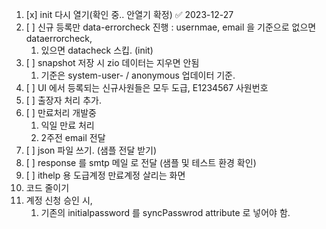 
1. [x] init 다시 열기(확인 중.. 안열기 확정) ✅ 2023-12-27
2. [ ] 신규 등록만 data-errorcheck 진행 : usernmae, email 을 기준으로 없으면 dataerrorcheck, 
	1. 있으면 datacheck 스킵. (init)
3. [ ] snapshot 저장 시 zio 데이터는 지우면 안됨
	1. 기준은 system-user- / anonymous 업데이터 기준.
4. [ ] UI 에서 등록되는 신규사원들은 모두 도급, E1234567 사원번호
7. [ ] 출장자 처리 추가.
8. [ ] 만료처리 개발중
	1. 익일 만료 처리
	2. 2주전 email 전달
1. [ ] json 파일 쓰기. (샘플 전달 받기)
2. [ ] response 를 smtp 메일 로 전달 (샘플 및 테스트 환경 확인)
9. [ ] ithelp 용 도급계정 만료계정 살리는 화면
10. 코드 줄이기
11. 계정 신청 승인 시,
	1. 기존의 initialpassword 를 syncPasswrod attribute 로 넣어야 함.
